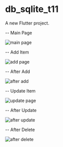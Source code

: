 # db_sqlite_t11

A new Flutter project.

-- Main Page

![main page](images/mainpage.png)


-- Add Item

![add page](images/addpage.png)


-- After Add

![after add](images/afteradd.png)


-- Update Item

![update page](images/update.png)


-- After Update

![after update](images/afterupd.png)


-- After Delete

![after delete](images/afterdel.png)